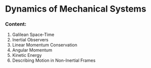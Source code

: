 # Dynamics of Mechanical Systems

### Content:

1. Galilean Space-Time
2. Inertial Observers
3. Linear Momentum Conservation
4. Angular Momentum
5. Kinetic Energy
6. Describing Motion in Non-Inertial Frames
